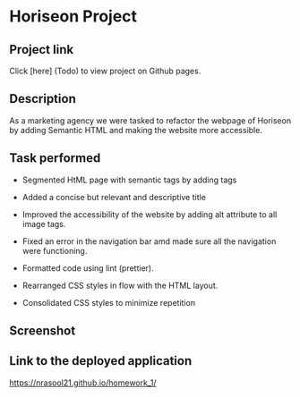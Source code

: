 # Horiseon Project

## Project link

Click [here] (Todo) to view project on Github pages.

## Description

As a marketing agency we were tasked to refactor the webpage of Horiseon by adding Semantic HTML and making the website more accessible. 

## Task performed 

* Segmented HtML page with semantic tags by adding tags

* Added a concise but relevant and descriptive title

* Improved the accessibility of the website by adding alt attribute to all image tags.

* Fixed an error in the navigation bar amd made sure all the navigation were functioning. 

* Formatted code using lint (prettier). 

* Rearranged CSS styles in flow with the HTML layout.

* Consolidated CSS styles to minimize repetition 

## Screenshot

## Link to the deployed application 
 https://nrasool21.github.io/homework_1/

